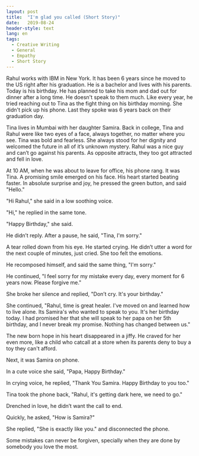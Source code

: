 ```yaml
---
layout: post
title:  "I'm glad you called (Short Story)"
date:   2019-08-24
header-style: text
lang: en
tags:
  - Creative Writing
  - General
  - Empathy
  - Short Story
---
```

Rahul works with IBM in New York. It has been 6 years since he moved to the US right after his graduation. He is a bachelor and lives with his parents. Today is his birthday. He has planned to take his mom and dad out for dinner after a long time. He doesn't speak to them much. Like every year, he tried reaching out to Tina as the fight thing on his birthday morning. She didn't pick up his phone. Last they spoke was 6 years back on their graduation day.

Tina lives in Mumbai with her daughter Samira. Back in college, Tina and Rahul were like two eyes of a face, always together, no matter where you see. Tina was bold and fearless. She always stood for her dignity and welcomed the future in all of it’s unknown mystery. Rahul was a nice guy and can’t go against his parents. As opposite attracts, they too got attracted and fell in love.

At 10 AM, when he was about to leave for office, his phone rang. It was Tina. A promising smile emerged on his face. His heart started beating faster. In absolute surprise and joy, he pressed the green button, and said "Hello."

"Hi Rahul," she said in a low soothing voice.

"Hi," he replied in the same tone.

"Happy Birthday," she said.

He didn’t reply. After a pause, he said, "Tina, I'm sorry."

A tear rolled down from his eye. He started crying. He didn’t utter a word for the next couple of minutes, just cried. She too felt the emotions.

He recomposed himself, and said the same thing, "I'm sorry."

He continued, "I feel sorry for my mistake every day, every moment for 6 years now. Please forgive me."

She broke her silence and replied, "Don’t cry. It's your birthday."

She continued, "Rahul, time is great healer. I've moved on and learned how to live alone. Its Samira's who wanted to speak to you. It's her birthday today. I had promised her that she will speak to her papa on her 5th birthday, and I never break my promise. Nothing has changed between us."

The new born hope in his heart disappeared in a jiffy. He craved for her even more, like a child who catcall at a store when its parents deny to buy a toy they can't afford.

Next, it was Samira on phone.

In a cute voice she said, "Papa, Happy Birthday."

In crying voice, he replied, "Thank You Samira. Happy Birthday to you too."

Tina took the phone back, "Rahul, it's getting dark here, we need to go."

Drenched in love, he didn’t want the call to end.

Quickly, he asked, "How is Samira?"

She replied, "She is exactly like you." and disconnected the phone.

Some mistakes can never be forgiven, specially when they are done by somebody you love the most.
